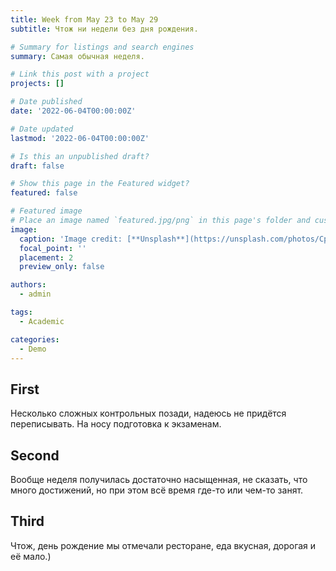 ```yaml
---
title: Week from May 23 to May 29
subtitle: Чтож ни недели без дня рождения.

# Summary for listings and search engines
summary: Самая обычная неделя.

# Link this post with a project
projects: []

# Date published
date: '2022-06-04T00:00:00Z'

# Date updated
lastmod: '2022-06-04T00:00:00Z'

# Is this an unpublished draft?
draft: false

# Show this page in the Featured widget?
featured: false

# Featured image
# Place an image named `featured.jpg/png` in this page's folder and customize its options here.
image:
  caption: 'Image credit: [**Unsplash**](https://unsplash.com/photos/CpkOjOcXdUY)'
  focal_point: ''
  placement: 2
  preview_only: false

authors:
  - admin

tags:
  - Academic

categories:
  - Demo
---
```


## First


Несколько сложных контрольных позади, надеюсь не придётся переписывать. На носу подготовка к экзаменам.

## Second


Вообще неделя получилась достаточно насыщенная, не сказать, что много достижений, но при этом всё время где-то или чем-то занят.

## Third


Чтож, день рождение мы отмечали ресторане, еда вкусная, дорогая и её мало.)
